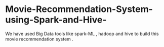 # Movie-Recommendation-System-using-Spark-and-Hive-
We have used Big Data tools like spark-ML , hadoop and hive to build this movie recommendation system .
